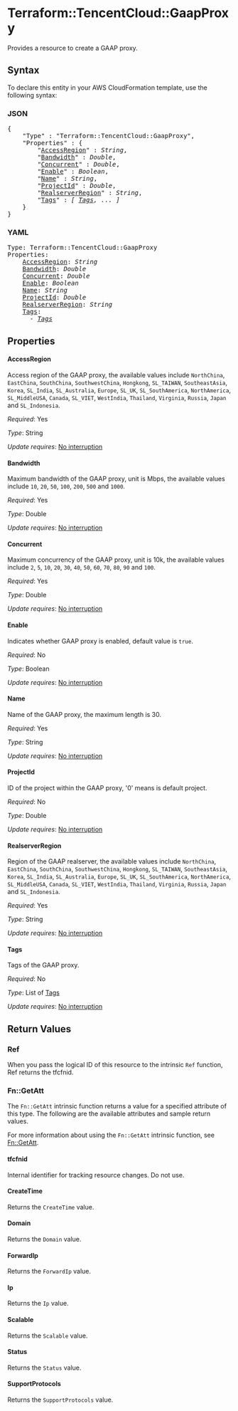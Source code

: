# Terraform::TencentCloud::GaapProxy

Provides a resource to create a GAAP proxy.

## Syntax

To declare this entity in your AWS CloudFormation template, use the following syntax:

### JSON

<pre>
{
    "Type" : "Terraform::TencentCloud::GaapProxy",
    "Properties" : {
        "<a href="#accessregion" title="AccessRegion">AccessRegion</a>" : <i>String</i>,
        "<a href="#bandwidth" title="Bandwidth">Bandwidth</a>" : <i>Double</i>,
        "<a href="#concurrent" title="Concurrent">Concurrent</a>" : <i>Double</i>,
        "<a href="#enable" title="Enable">Enable</a>" : <i>Boolean</i>,
        "<a href="#name" title="Name">Name</a>" : <i>String</i>,
        "<a href="#projectid" title="ProjectId">ProjectId</a>" : <i>Double</i>,
        "<a href="#realserverregion" title="RealserverRegion">RealserverRegion</a>" : <i>String</i>,
        "<a href="#tags" title="Tags">Tags</a>" : <i>[ <a href="tags.md">Tags</a>, ... ]</i>
    }
}
</pre>

### YAML

<pre>
Type: Terraform::TencentCloud::GaapProxy
Properties:
    <a href="#accessregion" title="AccessRegion">AccessRegion</a>: <i>String</i>
    <a href="#bandwidth" title="Bandwidth">Bandwidth</a>: <i>Double</i>
    <a href="#concurrent" title="Concurrent">Concurrent</a>: <i>Double</i>
    <a href="#enable" title="Enable">Enable</a>: <i>Boolean</i>
    <a href="#name" title="Name">Name</a>: <i>String</i>
    <a href="#projectid" title="ProjectId">ProjectId</a>: <i>Double</i>
    <a href="#realserverregion" title="RealserverRegion">RealserverRegion</a>: <i>String</i>
    <a href="#tags" title="Tags">Tags</a>: <i>
      - <a href="tags.md">Tags</a></i>
</pre>

## Properties

#### AccessRegion

Access region of the GAAP proxy, the available values include `NorthChina`, `EastChina`, `SouthChina`, `SouthwestChina`, `Hongkong`, `SL_TAIWAN`, `SoutheastAsia`, `Korea`, `SL_India`, `SL_Australia`, `Europe`, `SL_UK`, `SL_SouthAmerica`, `NorthAmerica`, `SL_MiddleUSA`, `Canada`, `SL_VIET`, `WestIndia`, `Thailand`, `Virginia`, `Russia`, `Japan` and `SL_Indonesia`.

_Required_: Yes

_Type_: String

_Update requires_: [No interruption](https://docs.aws.amazon.com/AWSCloudFormation/latest/UserGuide/using-cfn-updating-stacks-update-behaviors.html#update-no-interrupt)

#### Bandwidth

Maximum bandwidth of the GAAP proxy, unit is Mbps, the available values include `10`, `20`, `50`, `100`, `200`, `500` and `1000`.

_Required_: Yes

_Type_: Double

_Update requires_: [No interruption](https://docs.aws.amazon.com/AWSCloudFormation/latest/UserGuide/using-cfn-updating-stacks-update-behaviors.html#update-no-interrupt)

#### Concurrent

Maximum concurrency of the GAAP proxy, unit is 10k, the available values include `2`, `5`, `10`, `20`, `30`, `40`, `50`, `60`, `70`, `80`, `90` and `100`.

_Required_: Yes

_Type_: Double

_Update requires_: [No interruption](https://docs.aws.amazon.com/AWSCloudFormation/latest/UserGuide/using-cfn-updating-stacks-update-behaviors.html#update-no-interrupt)

#### Enable

Indicates whether GAAP proxy is enabled, default value is `true`.

_Required_: No

_Type_: Boolean

_Update requires_: [No interruption](https://docs.aws.amazon.com/AWSCloudFormation/latest/UserGuide/using-cfn-updating-stacks-update-behaviors.html#update-no-interrupt)

#### Name

Name of the GAAP proxy, the maximum length is 30.

_Required_: Yes

_Type_: String

_Update requires_: [No interruption](https://docs.aws.amazon.com/AWSCloudFormation/latest/UserGuide/using-cfn-updating-stacks-update-behaviors.html#update-no-interrupt)

#### ProjectId

ID of the project within the GAAP proxy, '0' means is default project.

_Required_: No

_Type_: Double

_Update requires_: [No interruption](https://docs.aws.amazon.com/AWSCloudFormation/latest/UserGuide/using-cfn-updating-stacks-update-behaviors.html#update-no-interrupt)

#### RealserverRegion

Region of the GAAP realserver, the available values include `NorthChina`, `EastChina`, `SouthChina`, `SouthwestChina`, `Hongkong`, `SL_TAIWAN`, `SoutheastAsia`, `Korea`, `SL_India`, `SL_Australia`, `Europe`, `SL_UK`, `SL_SouthAmerica`, `NorthAmerica`, `SL_MiddleUSA`, `Canada`, `SL_VIET`, `WestIndia`, `Thailand`, `Virginia`, `Russia`, `Japan` and `SL_Indonesia`.

_Required_: Yes

_Type_: String

_Update requires_: [No interruption](https://docs.aws.amazon.com/AWSCloudFormation/latest/UserGuide/using-cfn-updating-stacks-update-behaviors.html#update-no-interrupt)

#### Tags

Tags of the GAAP proxy.

_Required_: No

_Type_: List of <a href="tags.md">Tags</a>

_Update requires_: [No interruption](https://docs.aws.amazon.com/AWSCloudFormation/latest/UserGuide/using-cfn-updating-stacks-update-behaviors.html#update-no-interrupt)

## Return Values

### Ref

When you pass the logical ID of this resource to the intrinsic `Ref` function, Ref returns the tfcfnid.

### Fn::GetAtt

The `Fn::GetAtt` intrinsic function returns a value for a specified attribute of this type. The following are the available attributes and sample return values.

For more information about using the `Fn::GetAtt` intrinsic function, see [Fn::GetAtt](https://docs.aws.amazon.com/AWSCloudFormation/latest/UserGuide/intrinsic-function-reference-getatt.html).

#### tfcfnid

Internal identifier for tracking resource changes. Do not use.

#### CreateTime

Returns the <code>CreateTime</code> value.

#### Domain

Returns the <code>Domain</code> value.

#### ForwardIp

Returns the <code>ForwardIp</code> value.

#### Ip

Returns the <code>Ip</code> value.

#### Scalable

Returns the <code>Scalable</code> value.

#### Status

Returns the <code>Status</code> value.

#### SupportProtocols

Returns the <code>SupportProtocols</code> value.


